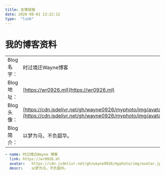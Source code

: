 ```yaml
---
title: 友情链接
date: 2020-08-01 13:22:12
type:  "link"
---
```


# 我的博客资料

|             |                                                              |
| ----------- | ------------------------------------------------------------ |
| Blog 名字： | 时过境迁Wayne博客                                            |
| Blog 地址： | [https://wr0926.ml](https://wr0926.ml)                       |
| Blog 头像： | [https://cdn.jsdelivr.net/gh/wayne0926/myphoto/img/avatar.jpg](https://cdn.jsdelivr.net/gh/wayne0926/myphoto/img/avatar.jpg) |
| Blog 简介： | 以梦为马，不负韶华。                                         |
```yaml
- name: 时过境迁Wayne 博客
  link: https://wr0926.ml
  avatar:	https://cdn.jsdelivr.net/gh/wayne0926/myphoto/img/avatar.jpg
  descr:	以梦为马，不负韶华。
```
<style>#page{opacity: 0.85;}</style>
